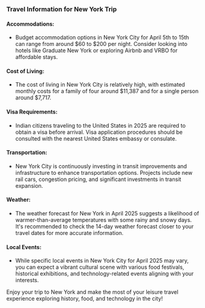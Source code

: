 ### Travel Information for New York Trip

#### Accommodations:
- Budget accommodation options in New York City for April 5th to 15th can range from around $60 to $200 per night. Consider looking into hotels like Graduate New York or exploring Airbnb and VRBO for affordable stays.

#### Cost of Living:
- The cost of living in New York City is relatively high, with estimated monthly costs for a family of four around $11,387 and for a single person around $7,717.

#### Visa Requirements:
- Indian citizens traveling to the United States in 2025 are required to obtain a visa before arrival. Visa application procedures should be consulted with the nearest United States embassy or consulate.

#### Transportation:
- New York City is continuously investing in transit improvements and infrastructure to enhance transportation options. Projects include new rail cars, congestion pricing, and significant investments in transit expansion.

#### Weather:
- The weather forecast for New York in April 2025 suggests a likelihood of warmer-than-average temperatures with some rainy and snowy days. It's recommended to check the 14-day weather forecast closer to your travel dates for more accurate information.

#### Local Events:
- While specific local events in New York City for April 2025 may vary, you can expect a vibrant cultural scene with various food festivals, historical exhibitions, and technology-related events aligning with your interests.

Enjoy your trip to New York and make the most of your leisure travel experience exploring history, food, and technology in the city!